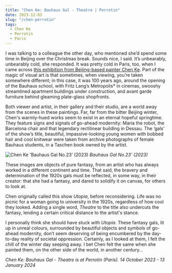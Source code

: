 ```yaml
---
title: "Chen Ke: Bauhaus Gal - Theatre | Perrotin"
date: 2023-12-03
slug: "/chen-perrotin"
tags:
  - Chen Ke
  - Perrotin
  - Paris 
---
```


I was talking to a colleague the other day, who mentioned she’d spend some time in Beijing over the Christmas break. Sounds nice, I said. It’s unbearably, unbearably cold, she responded. It was pretty cold in Paris, too, when I came across [this exhibition from Beijing-based painter Chen Ke](https://leaflet.perrotin.com/view/638/bauhaus-gal-theatre). Part of the magic of visual art is that sometimes, when viewing, you’re taken somewhere different; in this case, it was 100 years ago, around the opening of the Bauhaus school, with Fritz Lang’s Metropolis* in cinemas, swooshy streamlined apartment buildings under construction, and avant garde furniture behind gleaming plate-glass shopfronts.

Both viewer and artist, in their gallery and their studio, are a world away from the scenes in these paintings. Far, far from the bitter Beijing winter, Chen's warmly-hued works seem to exist in an eternal hopeful springtime. They feature signs and signals of go-ahead modernity: Maria the robot, the Barcelona chair and that legendary rectilinear building in Dessau. The ‘gals’ of the show’s title, beautiful, impassive-looking young women with bobbed hair and cool knitwear were taken from archive photographs of female Bauhaus students, in a Taschen book owned by the artist.

![Chen Ke 'Bauhaus Gal No.23’ (2023)](/chen-perrotin-1.jpeg)
*Bauhaus Gal No.23’ (2023)*

These images are objects of pure fantasy, from an artist who has always worked in a different continent and time. That said, the bravery and determination of the 1920s gals must be reflected, in some way, in their creator: that she had a fantasy, and dared to solidify it on canvas, for others to look at. 

Chen originally called this show *Utopia*, before reconsidering. Life was no picnic for a woman going to university in the 1920s, regardless of how cool they looked. Adding a single word, *Theatre* to the title also undercuts the fantasy, lending a certain critical distance to the artist's stance.

I personally think she should have stuck with *Utopia*. These fantasy gals, lit up in unreal colours, surrounded by beautiful objects and symbols of go-ahead modernity, don’t seem deserving of being encumbered by the day-to-day reality of societal oppression. Certainly, as I looked at them, I felt the chill of the winter day seeping away. I bet Chen felt the same when she painted them, on the other side of the world, in another century…

*Chen Ke: Bauhaus Gal - Theatre is at Perrotin (Paris). 14 October 2023 - 13 January 2024*
